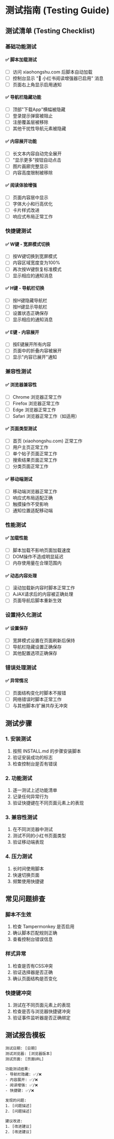 # 测试指南 (Testing Guide)

## 测试清单 (Testing Checklist)

### 基础功能测试

#### ✅ 脚本加载测试
- [ ] 访问 xiaohongshu.com 后脚本自动加载
- [ ] 控制台显示 "🎉 小红书阅读增强器已启用" 消息
- [ ] 页面右上角显示启用通知

#### ✅ 导航栏隐藏功能
- [ ] 顶部"下载App"横幅被隐藏
- [ ] 登录提示弹窗被阻止
- [ ] 注册覆盖层被移除
- [ ] 其他干扰性导航元素被隐藏

#### ✅ 内容展开功能
- [ ] 长文本内容自动完全展开
- [ ] "显示更多"按钮自动点击
- [ ] 图片画廊完整显示
- [ ] 内容高度限制被移除

#### ✅ 阅读体验增强
- [ ] 页面内容居中显示
- [ ] 字体大小和行高优化
- [ ] 卡片样式改进
- [ ] 响应式布局正常工作

### 快捷键测试

#### ✅ W键 - 宽屏模式切换
- [ ] 按W键切换到宽屏模式
- [ ] 内容区域宽度变为100%
- [ ] 再次按W键恢复标准模式
- [ ] 显示相应的通知消息

#### ✅ H键 - 导航栏切换
- [ ] 按H键隐藏导航栏
- [ ] 按H键显示导航栏
- [ ] 设置状态正确保存
- [ ] 显示相应的通知消息

#### ✅ E键 - 内容展开
- [ ] 按E键展开所有内容
- [ ] 页面中的折叠内容被展开
- [ ] 显示"内容已展开"通知

### 兼容性测试

#### ✅ 浏览器兼容性
- [ ] Chrome 浏览器正常工作
- [ ] Firefox 浏览器正常工作
- [ ] Edge 浏览器正常工作
- [ ] Safari 浏览器正常工作（如适用）

#### ✅ 页面类型测试
- [ ] 首页 (xiaohongshu.com) 正常工作
- [ ] 用户主页正常工作
- [ ] 单个帖子页面正常工作
- [ ] 搜索结果页面正常工作
- [ ] 分类页面正常工作

#### ✅ 移动端测试
- [ ] 移动端浏览器正常工作
- [ ] 响应式布局适配正确
- [ ] 触摸操作不受影响
- [ ] 通知位置适配移动端

### 性能测试

#### ✅ 加载性能
- [ ] 脚本加载不影响页面加载速度
- [ ] DOM操作不造成明显延迟
- [ ] 内存使用量在合理范围内

#### ✅ 动态内容处理
- [ ] 滚动加载新内容时脚本正常工作
- [ ] AJAX请求后的内容被正确处理
- [ ] 页面导航后脚本重新生效

### 设置持久化测试

#### ✅ 设置保存
- [ ] 宽屏模式设置在页面刷新后保持
- [ ] 导航栏隐藏设置正确保存
- [ ] 其他配置选项正确保存

### 错误处理测试

#### ✅ 异常情况
- [ ] 页面结构变化时脚本不报错
- [ ] 网络错误时脚本正常工作
- [ ] 与其他脚本/扩展共存无冲突

## 测试步骤

### 1. 安装测试
1. 按照 INSTALL.md 的步骤安装脚本
2. 验证安装成功的标志
3. 检查控制台是否有错误

### 2. 功能测试
1. 逐一测试上述功能清单
2. 记录任何异常行为
3. 验证快捷键在不同页面元素上的表现

### 3. 兼容性测试
1. 在不同浏览器中测试
2. 测试不同的小红书页面类型
3. 验证移动端表现

### 4. 压力测试
1. 长时间使用脚本
2. 快速切换页面
3. 频繁使用快捷键

## 常见问题排查

### 脚本不生效
1. 检查 Tampermonkey 是否启用
2. 确认脚本匹配规则正确
3. 查看控制台错误信息

### 样式异常
1. 检查是否有CSS冲突
2. 验证选择器是否正确
3. 确认页面结构是否变化

### 快捷键冲突
1. 测试在不同页面元素上的表现
2. 检查是否与浏览器快捷键冲突
3. 验证事件监听器是否正确绑定

## 测试报告模板

```
测试日期: [日期]
测试浏览器: [浏览器版本]
测试页面: [页面URL]

功能测试结果:
- 导航栏隐藏: ✅/❌
- 内容展开: ✅/❌  
- 阅读增强: ✅/❌
- 快捷键: ✅/❌

发现的问题:
1. [问题描述]
2. [问题描述]

建议改进:
1. [改进建议]
2. [改进建议]
```
